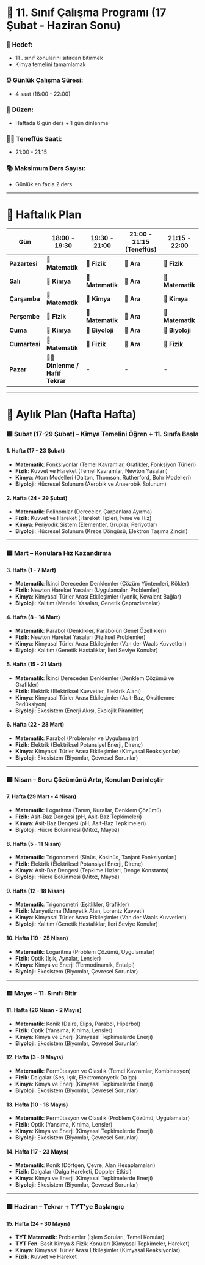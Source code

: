 # 📅 **11. Sınıf Çalışma Programı** (17 Şubat - Haziran Sonu)

### 🎯 **Hedef:**
- 11 . sınıf konularını sıfırdan bitirmek
- Kimya temelini tamamlamak

### ⏰ **Günlük Çalışma Süresi:**
- 4 saat (18:00 - 22:00)

### 📅 **Düzen:**
- Haftada 6 gün ders + 1 gün dinlenme

### 🚶‍♂️ **Teneffüs Saati:**
- 21:00 - 21:15

### 📚 **Maksimum Ders Sayısı:**
- Günlük en fazla 2 ders

---
# 📅 Haftalık Plan

| Gün        | 18:00 - 19:30       | 19:30 - 21:00       | 21:00 - 21:15 (Teneffüs) | 21:15 - 22:00       |
|------------|---------------------|---------------------|-------------------------|---------------------|
| **Pazartesi** | 📐 **Matematik**         | 🔬 **Fizik**             | 🛑 **Ara**                 | 🔬 **Fizik**             |
| **Salı**      | 🧪 **Kimya**             | 📐 **Matematik**         | 🛑 **Ara**                 | 📐 **Matematik**         |
| **Çarşamba**  | 📐 **Matematik**         | 🧪 **Kimya**             | 🛑 **Ara**                 | 🧪 **Kimya**             |
| **Perşembe**  | 🔬 **Fizik**             | 📐 **Matematik**         | 🛑 **Ara**                 | 📐 **Matematik**         |
| **Cuma**      | 🧪 **Kimya**             | 🌱 **Biyoloji**          | 🛑 **Ara**                 | 🌱 **Biyoloji**          |
| **Cumartesi** | 📐 **Matematik**         | 🔬 **Fizik**             | 🛑 **Ara**                 | 🔬 **Fizik**             |
| **Pazar**     | 💆‍♂️ **Dinlenme / Hafif Tekrar** | -                   | -                       | -                   |

---

# 📅 Aylık Plan (Hafta Hafta)

### 🟥 **Şubat (17-29 Şubat)** – Kimya Temelini Öğren + 11. Sınıfa Başla

#### **1. Hafta (17 - 23 Şubat)**
- **Matematik**: Fonksiyonlar (Temel Kavramlar, Grafikler, Fonksiyon Türleri)
- **Fizik**: Kuvvet ve Hareket (Temel Kavramlar, Newton Yasaları)
- **Kimya**: Atom Modelleri (Dalton, Thomson, Rutherford, Bohr Modelleri)
- **Biyoloji**: Hücresel Solunum (Aerobik ve Anaerobik Solunum)

#### **2. Hafta (24 - 29 Şubat)**
- **Matematik**: Polinomlar (Dereceler, Çarpanlara Ayırma)
- **Fizik**: Kuvvet ve Hareket (Hareket Tipleri, İvme ve Hız)
- **Kimya**: Periyodik Sistem (Elementler, Gruplar, Periyotlar)
- **Biyoloji**: Hücresel Solunum (Krebs Döngüsü, Elektron Taşıma Zinciri)

---

### 🟩 **Mart** – Konulara Hız Kazandırma

#### **3. Hafta (1 - 7 Mart)**
- **Matematik**: İkinci Dereceden Denklemler (Çözüm Yöntemleri, Kökler)
- **Fizik**: Newton Hareket Yasaları (Uygulamalar, Problemler)
- **Kimya**: Kimyasal Türler Arası Etkileşimler (İyonik, Kovalent Bağlar)
- **Biyoloji**: Kalıtım (Mendel Yasaları, Genetik Çaprazlamalar)

#### **4. Hafta (8 - 14 Mart)**
- **Matematik**: Parabol (Denklikler, Parabolün Genel Özellikleri)
- **Fizik**: Newton Hareket Yasaları (Fiziksel Problemler)
- **Kimya**: Kimyasal Türler Arası Etkileşimler (Van der Waals Kuvvetleri)
- **Biyoloji**: Kalıtım (Genetik Hastalıklar, İleri Seviye Konular)

#### **5. Hafta (15 - 21 Mart)**
- **Matematik**: İkinci Dereceden Denklemler (Denklem Çözümü ve Grafikler)
- **Fizik**: Elektrik (Elektriksel Kuvvetler, Elektrik Alanı)
- **Kimya**: Kimyasal Türler Arası Etkileşimler (Asit-Baz, Oksitlenme-Redüksiyon)
- **Biyoloji**: Ekosistem (Enerji Akışı, Ekolojik Piramitler)

#### **6. Hafta (22 - 28 Mart)**
- **Matematik**: Parabol (Problemler ve Uygulamalar)
- **Fizik**: Elektrik (Elektriksel Potansiyel Enerji, Direnç)
- **Kimya**: Kimyasal Türler Arası Etkileşimler (Kimyasal Reaksiyonlar)
- **Biyoloji**: Ekosistem (Biyomlar, Çevresel Sorunlar)

---

### 🟦 **Nisan** – Soru Çözümünü Artır, Konuları Derinleştir

#### **7. Hafta (29 Mart - 4 Nisan)**
- **Matematik**: Logaritma (Tanım, Kurallar, Denklem Çözümü)
- **Fizik**: Asit-Baz Dengesi (pH, Asit-Baz Tepkimeleri)
- **Kimya**: Asit-Baz Dengesi (pH, Asit-Baz Tepkimeleri)
- **Biyoloji**: Hücre Bölünmesi (Mitoz, Mayoz)

#### **8. Hafta (5 - 11 Nisan)**
- **Matematik**: Trigonometri (Sinüs, Kosinüs, Tanjant Fonksiyonları)
- **Fizik**: Elektrik (Elektriksel Potansiyel Enerji, Direnç)
- **Kimya**: Asit-Baz Dengesi (Tepkime Hızları, Denge Konstanta)
- **Biyoloji**: Hücre Bölünmesi (Mitoz, Mayoz)

#### **9. Hafta (12 - 18 Nisan)**
- **Matematik**: Trigonometri (Eşitlikler, Grafikler)
- **Fizik**: Manyetizma (Manyetik Alan, Lorentz Kuvveti)
- **Kimya**: Kimyasal Türler Arası Etkileşimler (Van der Waals Kuvvetleri)
- **Biyoloji**: Kalıtım (Genetik Hastalıklar, İleri Seviye Konular)

#### **10. Hafta (19 - 25 Nisan)**
- **Matematik**: Logaritma (Problem Çözümü, Uygulamalar)
- **Fizik**: Optik (Işık, Aynalar, Lensler)
- **Kimya**: Kimya ve Enerji (Termodinamik, Entalpi)
- **Biyoloji**: Ekosistem (Biyomlar, Çevresel Sorunlar)

---

### 🟨 **Mayıs** – 11. Sınıfı Bitir

#### **11. Hafta (26 Nisan - 2 Mayıs)**
- **Matematik**: Konik (Daire, Elips, Parabol, Hiperbol)
- **Fizik**: Optik (Yansıma, Kırılma, Lensler)
- **Kimya**: Kimya ve Enerji (Kimyasal Tepkimelerde Enerji)
- **Biyoloji**: Ekosistem (Biyomlar, Çevresel Sorunlar)

#### **12. Hafta (3 - 9 Mayıs)**
- **Matematik**: Permütasyon ve Olasılık (Temel Kavramlar, Kombinasyon)
- **Fizik**: Dalgalar (Ses, Işık, Elektromanyetik Dalga)
- **Kimya**: Kimya ve Enerji (Kimyasal Tepkimelerde Enerji)
- **Biyoloji**: Ekosistem (Biyomlar, Çevresel Sorunlar)

#### **13. Hafta (10 - 16 Mayıs)**
- **Matematik**: Permütasyon ve Olasılık (Problem Çözümü, Uygulamalar)
- **Fizik**: Optik (Yansıma, Kırılma, Lensler)
- **Kimya**: Kimya ve Enerji (Kimyasal Tepkimelerde Enerji)
- **Biyoloji**: Ekosistem (Biyomlar, Çevresel Sorunlar)

#### **14. Hafta (17 - 23 Mayıs)**
- **Matematik**: Konik (Dörtgen, Çevre, Alan Hesaplamaları)
- **Fizik**: Dalgalar (Dalga Hareketi, Doppler Etkisi)
- **Kimya**: Kimya ve Enerji (Kimyasal Tepkimelerde Enerji)
- **Biyoloji**: Ekosistem (Biyomlar, Çevresel Sorunlar)

---

### 🟪 **Haziran** – Tekrar + TYT’ye Başlangıç

#### **15. Hafta (24 - 30 Mayıs)**
- **TYT Matematik**: Problemler (İşlem Soruları, Temel Konular)
- **TYT Fen**: Basit Kimya & Fizik Konuları (Kimyasal Tepkimeler, Hareket)
- **Kimya**: Kimyasal Türler Arası Etkileşimler (Kimyasal Reaksiyonlar)
- **Fizik**: Kuvvet ve Hareket
